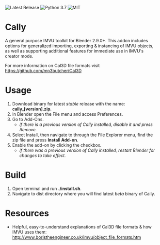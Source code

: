 <img src="https://img.shields.io/github/v/release/hsoju/Cally" alt="Latest Release"></a> 
![Python 3.7](https://img.shields.io/badge/python-3.7-green.svg)
<img src="https://img.shields.io/github/license/hsoju/Cally" alt="MIT">


# Cally
A general purpose IMVU toolkit for Blender 2.9.0+. This addon includes options for generalized importing, exporting & instancing of IMVU objects, as well as supporting additional features for immediate use in IMVU's creator mode.

For more information on Cal3D file formats visit https://github.com/mp3butcher/Cal3D

# Usage
1. Download binary for latest *stable* release with the name: **cally_[version].zip**.
2. In Blender open the File menu and access Preferences.
3. Go to Add-Ons.
   - *If there is a previous version of Cally installed, disable it and press Remove.*
4. Select Install, then navigate to through the File Explorer menu, find the zip file and press **Install Add-on**.
5. Enable the add-on by clicking the checkbox.
   - *If there was a previous version of Cally installed, restart Blender for changes to take effect.*

# Build
1. Open terminal and run **./install.sh**.
2. Navigate to dist directory where you will find latest *beta* binary of Cally.

# Resources
- Helpful, easy-to-understand explanations of Cal3D file formats & how IMVU uses them: http://www.boristheengineer.co.uk/imvu/object_file_formats.htm

